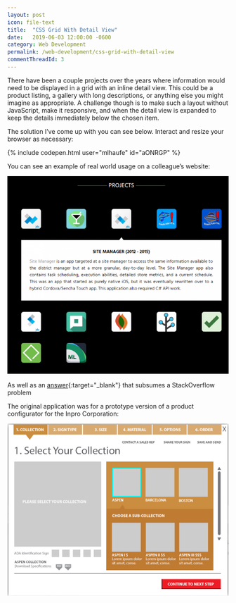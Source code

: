```yaml
---
layout: post
icon: file-text
title:  "CSS Grid With Detail View"
date:   2019-06-03 12:00:00 -0600
category: Web Development
permalink: /web-development/css-grid-with-detail-view
commentThreadId: 3
---
```


There have been a couple projects over the years where information would need to be displayed in a grid with an inline detail view. This could be a product listing, a gallery with long descriptions, or anything else you might imagine as appropriate. A challenge though is to make such a layout without JavaScript, make it responsive, and when the detail view is expanded to keep the details immediately below the chosen item.

The solution I’ve come up with you can see below. Interact and resize your browser as necessary:

{% include codepen.html user="mlhaufe" id="aONRGP" %}

You can see an example of real world usage on a colleague’s website:

<a href="https://grahammueller.com/pages/projects.html" target="_blank"><img src="/media-library/web-development/graham-mueller.png" alt="Graham Mueller's website"></a>

As well as an [answer](https://stackoverflow.com/a/30245615){:target="_blank"} that subsumes a StackOverflow problem

The original application was for a prototype version of a product configurator for the Inpro Corporation:

<img src="/media-library/web-development/signscape-configurator.png" alt="Signscape Configurator">
